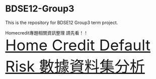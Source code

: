 # BDSE12-Group3
This is the repository for BDSE12 Group3 term project.

Homecredit專題相關資訊整理 請先看！！<br>
<font size="20">[Home Credit Default Risk 數據資料集分析](https://hackmd.io/@LBear/Sy7m7bfk8/edit)</font>
